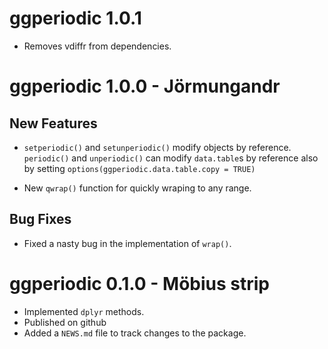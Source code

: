 # ggperiodic 1.0.1

* Removes vdiffr from dependencies.

# ggperiodic 1.0.0 - Jörmungandr

## New Features

* `setperiodic()` and `setunperiodic()` modify objects
by reference. `periodic()` and `unperiodic()` can modify `data.table`s by
reference also by setting `options(ggperiodic.data.table.copy = TRUE)` 

* New `qwrap()` function for quickly wraping to any range.

## Bug Fixes

* Fixed a nasty bug in the implementation of `wrap()`.

# ggperiodic 0.1.0 - Möbius strip

* Implemented `dplyr` methods. 
* Published on github
* Added a `NEWS.md` file to track changes to the package.

